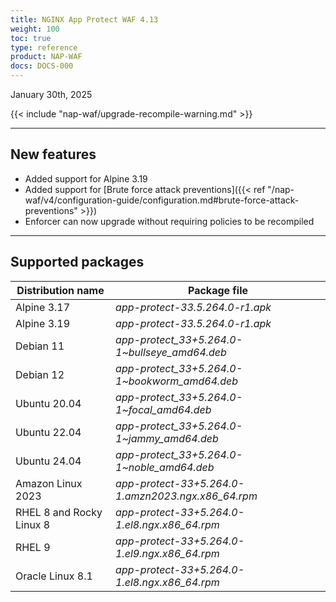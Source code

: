 ```yaml
---
title: NGINX App Protect WAF 4.13
weight: 100
toc: true
type: reference
product: NAP-WAF
docs: DOCS-000
---
```


January 30th, 2025

{{< include "nap-waf/upgrade-recompile-warning.md" >}}

---

## New features

- Added support for Alpine 3.19
- Added support for [Brute force attack preventions]({{< ref "/nap-waf/v4/configuration-guide/configuration.md#brute-force-attack-preventions" >}})
- Enforcer can now upgrade without requiring policies to be recompiled

---

## Supported packages

| Distribution name        | Package file                                       |
|--------------------------|----------------------------------------------------|
| Alpine 3.17              | _app-protect-33.5.264.0-r1.apk_                    |
| Alpine 3.19              | _app-protect-33.5.264.0-r1.apk_                    |
| Debian 11                | _app-protect_33+5.264.0-1\~bullseye_amd64.deb_     |
| Debian 12                | _app-protect_33+5.264.0-1\~bookworm_amd64.deb_     |
| Ubuntu 20.04             | _app-protect_33+5.264.0-1\~focal_amd64.deb_        |
| Ubuntu 22.04             | _app-protect_33+5.264.0-1\~jammy_amd64.deb_        |
| Ubuntu 24.04             | _app-protect_33+5.264.0-1\~noble_amd64.deb_        |
| Amazon Linux 2023        | _app-protect-33+5.264.0-1.amzn2023.ngx.x86_64.rpm_ |
| RHEL 8 and Rocky Linux 8 | _app-protect-33+5.264.0-1.el8.ngx.x86_64.rpm_      |
| RHEL 9                   | _app-protect-33+5.264.0-1.el9.ngx.x86_64.rpm_      |
| Oracle Linux 8.1         | _app-protect-33+5.264.0-1.el8.ngx.x86_64.rpm_      |
